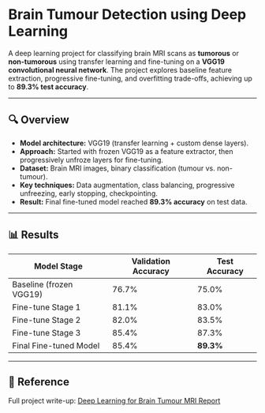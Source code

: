 # Brain Tumour Detection using Deep Learning

A deep learning project for classifying brain MRI scans as **tumorous** or **non-tumorous** using transfer learning and fine-tuning on a **VGG19 convolutional neural network**. The project explores baseline feature extraction, progressive fine-tuning, and overfitting trade-offs, achieving up to **89.3% test accuracy**.

---

## 🔍 Overview

-   **Model architecture:** VGG19 (transfer learning + custom dense layers).
-   **Approach:** Started with frozen VGG19 as a feature extractor, then progressively unfroze layers for fine-tuning.
-   **Dataset:** Brain MRI images, binary classification (tumour vs. non-tumour).
-   **Key techniques:** Data augmentation, class balancing, progressive unfreezing, early stopping, checkpointing.
-   **Result:** Final fine-tuned model reached **89.3% accuracy** on test data.

---

## 📊 Results

| Model Stage             | Validation Accuracy | Test Accuracy |
| ----------------------- | ------------------- | ------------- |
| Baseline (frozen VGG19) | 76.7%               | 75.0%         |
| Fine-tune Stage 1       | 81.1%               | 83.0%         |
| Fine-tune Stage 2       | 82.0%               | 83.5%         |
| Fine-tune Stage 3       | 85.4%               | 87.3%         |
| Final Fine-tuned Model  | 85.4%               | **89.3%**     |

---

## 📖 Reference

Full project write-up: [Deep Learning for Brain Tumour MRI Report](report.pdf)
